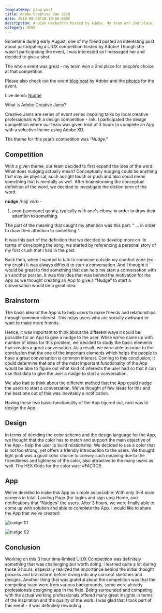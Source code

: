```yaml
---
templateKey: blog-post
title: Adobe Creative Jam 2018
date: 2018-08-30T18:19:00.000Z
description: A UIUX Hackathon hosted by Adobe. My team won 2nd place.
category: UIUX
---
```

Sometime during early August, one of my friend posted an interesting post about participating a UIUX competition hosted by Adobe! Though she wasn’t participating the event, I was interested so I messaged her and decided to give a shot.

The whole event was great - my team won a 2nd place for people’s choice at that competition.

Please also check out the event [blog post](https://www.behance.net/gallery/69914547/Chicago-Creative-Jam-2018) by Adobe and the [photos](https://www.flickr.com/photos/143611891@N04/albums/72157673069370898) for the event.

Live demo: [Nudge](https://xd.adobe.com/view/9c79e347-d710-43e5-7917-8b5d83f5872a-ea48/)

What is Adobe Creative Jams?

Creative Jams are series of event series inspiring talks by local creative professionals with a design competition - link. I participated the design competition where our team was given total of 3 hours to complete an App with a selective theme using Adobe XD.

The theme for this year’s competition was “_Nudge_.”

## Competition

With a given theme, our team decided to first expand the idea of the word. What does nudging actually mean? Conceptually nudging could be anything that may be physical, such as light touch or push and also could mean something that is mentally as well. After brainstorming the conceptual definition of the word, we decided to investigate the diction term of the word.

**nudge** /nəj/ _verb_ -

1. prod (someone) gently, typically with one's elbow, in order to draw their attention to something.

The part of the meaning that caught my attention was this part: “ … in order to draw their attention to something “

It was this part of the definition that we decided to develop more on. In terms of developing the song, we started by referencing a personal story of my first crush that I had in the past.

Back then, when I wanted to talk to someone outside my comfort zone (ex - my crush) it was always difficult to start a conversation. And I thought it would be great to find something that can help me start a conversation with an another person. It was this idea that was behind the motivation for the App as we thought creating an App to give a “Nudge” to start a conversation would be a great idea.

## Brainstorm

The basic idea of the App is to help users to make friends and relationships through common interest. This helps users who are socially awkward or want to make more friends.

Hence, it was important to think about the different ways it could be possible for an App to give a nudge to the user. While we’ve came up with number of ideas for this problem, we decided to study the basic elements that creates a great conversation. As a result, we were able to come to the conclusion that the one of the important elements which helps the people to have a great conversation is common interest. Coming to this conclusion, it could determine that one of the most important functionality of the App would be able to figure out what kind of interests the user had so that it can use that data to give the user a nudge to start a conversation.

We also had to think about the different method that the App could nudge the users to start a conversation. We’ve thought of few ideas for this and the best one out of this was inevitably a notification.

Having these two basic functionality of the App figured out, next was to design the App.

## Design

In terms of deciding the color scheme and the design language for the App, we thought that the color has to match and support the main objective of the App - help the user to build relationship. We decided to use a color that is not too strong, yet offers a friendly introduction to the users. We thought light pink was a good color choice to convey such meaning due to the friendliness and lightness of the color, also attractive to the many users as well. The HEX Code for the color was: #FAC0CB

## App

We’ve decided to make this App as simple as possible: With only 3~4 main screens in total. Landing Page (for logins and sign ups) Home, and notifications that “Nudges” the users. After 3 hours, we were finally able to come up with solution and able to complete the App. I would like to share the App that we’ve created:

![nudge 01](/img/screen-shot-2019-02-25-at-1.22.53-pm.png "nudge 01")

![nudge 02](/img/screen-shot-2019-02-25-at-1.23.30-pm.png "nudge 02")

## Conclusion

Working on this 3 hour time-limited UIUX Competition was definitely something that was challenging but worth doing. I learned quite a lot during those 3 hours, especially realized the importance behind the initial thought process and brainstorm before diving into any concept sketches and designs. Another thing that was grateful about the competition was that the competing team were from various backgrounds, some were already professionals designing app in the field. Being surrounded and competing with the actual working professionals offered many great insights in terms of the inspiration and the quality of the work. I was glad that I took part of this event - it was definitely rewarding.
